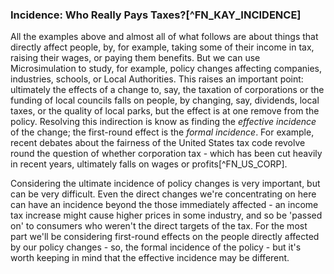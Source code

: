 ### Incidence: Who Really Pays Taxes?[^FN_KAY_INCIDENCE]

All the examples above and almost all of what follows are about things that directly affect people, by, for example, taking some of their income in tax, raising their wages, or paying them benefits. But we can use Microsimulation to study, for example, policy changes affecting companies, industries, schools, or Local Authorities. This raises an important point: ultimately the effects of a change to, say, the taxation of corporations or the funding of local councils falls on people, by changing, say, dividends, local taxes, or the quality of local parks, but the effect is at one remove from the policy. Resolving this indirection is know as finding the *effective incidence* of the change; the first-round effect is the *formal incidence*. For example, recent debates about the fairness of the United States tax code revolve round the question of whether corporation tax - which has been cut heavily in recent years, ultimately falls on wages or profits[^FN_US_CORP].

Considering the ultimate incidence of policy changes is very important, but can be very difficult. Even the direct changes we're concentrating on here can have an incidence beyond the those immediately affected - an income tax increase might cause higher prices in some industry, and so be 'passed on' to consumers who weren't the direct targets of the tax. For the most part we'll be considering first-round effects on the people directly affected by our policy changes - so, the formal incidence of the policy - but it's worth keeping in mind that the effective incidence may be different.
